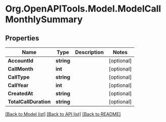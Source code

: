 # Org.OpenAPITools.Model.ModelCallMonthlySummary

## Properties

Name | Type | Description | Notes
------------ | ------------- | ------------- | -------------
**AccountId** | **string** |  | [optional] 
**CallMonth** | **int** |  | [optional] 
**CallType** | **string** |  | [optional] 
**CallYear** | **int** |  | [optional] 
**CreatedAt** | **string** |  | [optional] 
**TotalCallDuration** | **string** |  | [optional] 

[[Back to Model list]](../README.md#documentation-for-models) [[Back to API list]](../README.md#documentation-for-api-endpoints) [[Back to README]](../README.md)

